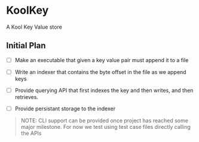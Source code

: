 # KoolKey
A Kool Key Value store

## Initial Plan

- [ ] Make an executable that given a key value pair must append it to a file
- [ ] Write an indexer that contains the byte offset in the file as we append keys
- [ ] Provide querying API that first indexes the key and then writes, and then retrieves.
- [ ] Provide persistant storage to the indexer


> NOTE: CLI support can be provided once project has reached some major milestone. For now we test using test case files directly calling the APIs
